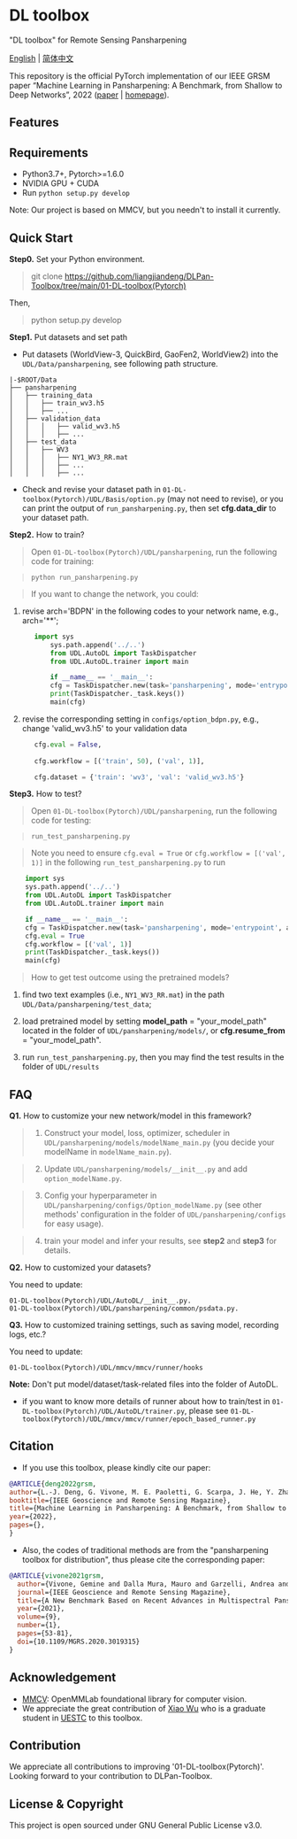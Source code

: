# DL toolbox
"DL toolbox" for Remote Sensing Pansharpening

[English]([https://github.com/XiaoXiao-Woo/PanCollection/edit/dev/README.md](https://github.com/liangjiandeng/DLPan-Toolbox/edit/main/01-DL-toolbox(Pytorch)/readme.md)) | [简体中文](https://github.com.md)

This repository is the official PyTorch implementation of our IEEE GRSM paper “Machine Learning in Pansharpening: A Benchmark, from Shallow to Deep Networks”, 2022 ([paper](https://github.com/liangjiandeng/liangjiandeng.github.io/tree/master/papers/2022/review-grsm2022.pdf) | [homepage](https://github.com/liangjiandeng/DLPan-Toolbox)).



## Features


## Requirements
* Python3.7+, Pytorch>=1.6.0
* NVIDIA GPU + CUDA
* Run `python setup.py develop`

Note: Our project is based on MMCV, but you needn't to install it currently.

## Quick Start
**Step0.** Set your Python environment.

>git clone https://github.com/liangjiandeng/DLPan-Toolbox/tree/main/01-DL-toolbox(Pytorch)

Then, 

> python setup.py develop

**Step1.** Put datasets and set path
* Put datasets (WorldView-3, QuickBird, GaoFen2, WorldView2) into the `UDL/Data/pansharpening`, see following path structure. 

```
|-$ROOT/Data
├── pansharpening
│   ├── training_data
│   │   ├── train_wv3.h5
│   │   ├── ...
│   ├── validation_data
│   │   │   ├── valid_wv3.h5
│   │   │   ├── ...
│   ├── test_data
│   │   ├── WV3
│   │   │   ├── NY1_WV3_RR.mat
│   │   │   ├── ...
│   │   │   ├── ...
```

* Check and revise your dataset path in `01-DL-toolbox(Pytorch)/UDL/Basis/option.py` (may not need to revise), or you can print the output of `run_pansharpening.py`, then set __cfg.data_dir__ to your dataset path.



**Step2.** How to train?

> Open `01-DL-toolbox(Pytorch)/UDL/pansharpening`,  run the following code for training:

> `python run_pansharpening.py`

> If you want to change the network, you could: 

1) revise arch='BDPN' in the following codes to your network name, e.g., arch='**'; 

	```python
	   import sys
           sys.path.append('../..')
           from UDL.AutoDL import TaskDispatcher
           from UDL.AutoDL.trainer import main

           if __name__ == '__main__':
           cfg = TaskDispatcher.new(task='pansharpening', mode='entrypoint', arch='BDPN')
           print(TaskDispatcher._task.keys())
           main(cfg)
	 ```
2) revise the corresponding setting in `configs/option_bdpn.py`, e.g., change 'valid_wv3.h5' to your validation data

	```python
	   cfg.eval = False, 
  
       cfg.workflow = [('train', 50), ('val', 1)], 
	
	   cfg.dataset = {'train': 'wv3', 'val': 'valid_wv3.h5'}
	```
	

**Step3.** How to test?

> Open `01-DL-toolbox(Pytorch)/UDL/pansharpening`,  run the following code for testing:

> `run_test_pansharpening.py`

> Note you need to ensure `cfg.eval = True` or `cfg.workflow = [('val', 1)]` in the following `run_test_pansharpening.py` to run
	  

```python
	import sys
	sys.path.append('../..')
	from UDL.AutoDL import TaskDispatcher
	from UDL.AutoDL.trainer import main

	if __name__ == '__main__':
	cfg = TaskDispatcher.new(task='pansharpening', mode='entrypoint', arch='MSDCNN')
	cfg.eval = True
	cfg.workflow = [('val', 1)]
	print(TaskDispatcher._task.keys())
	main(cfg)
```

> How to get test outcome using the pretrained models?

1) find two text examples (i.e., `NY1_WV3_RR.mat`) in the path `UDL/Data/pansharpening/test_data`; 

2) load pretrained model by setting __model_path__ = "your_model_path" located in the folder of `UDL/pansharpening/models/`, or __cfg.resume_from__ = "your_model_path".

3) run `run_test_pansharpening.py`, then you may find the test results in the folder of `UDL/results`



## FAQ
**Q1.** How to customize your new network/model in this framework?

> 1) Construct your model, loss, optimizer, scheduler in `UDL/pansharpening/models/modelName_main.py` (you decide your modelName in `modelName_main.py`).

> 2) Update `UDL/pansharpening/models/__init__.py` and add `option_modelName.py`.

> 3) Config your hyperparameter in `UDL/pansharpening/configs/Option_modelName.py` (see other methods' configuration in the folder of `UDL/pansharpening/configs` for easy usage).

> 4) train your model and infer your results, see __step2__ and __step3__ for details.



**Q2.** How to customized your datasets?

You need to update:

```
01-DL-toolbox(Pytorch)/UDL/AutoDL/__init__.py.
01-DL-toolbox(Pytorch)/UDL/pansharpening/common/psdata.py.
```

**Q3.**  How to customized training settings, such as saving model, recording logs, etc.?

You need to update:

```
01-DL-toolbox(Pytorch)/UDL/mmcv/mmcv/runner/hooks
```

**Note:** Don't put model/dataset/task-related files into the folder of AutoDL.

* if you want to know more details of runner about how to train/test in `01-DL-toolbox(Pytorch)/UDL/AutoDL/trainer.py`, please see `01-DL-toolbox(Pytorch)/UDL/mmcv/mmcv/runner/epoch_based_runner.py`


## Citation
* If you use this toolbox, please kindly cite our paper:

```bibtex
@ARTICLE{deng2022grsm,
author={L.-J. Deng, G. Vivone, M. E. Paoletti, G. Scarpa, J. He, Y. Zhang, J. Chanussot, and A. Plaza},
booktitle={IEEE Geoscience and Remote Sensing Magazine},
title={Machine Learning in Pansharpening: A Benchmark, from Shallow to Deep Networks},
year={2022},
pages={},
}
```


* Also, the codes of traditional methods are from the "pansharpening toolbox for distribution", thus please cite the corresponding paper:
```bibtex
@ARTICLE{vivone2021grsm,
  author={Vivone, Gemine and Dalla Mura, Mauro and Garzelli, Andrea and Restaino, Rocco and Scarpa, Giuseppe and Ulfarsson, Magnus O. and   Alparone, Luciano and Chanussot, Jocelyn},
  journal={IEEE Geoscience and Remote Sensing Magazine}, 
  title={A New Benchmark Based on Recent Advances in Multispectral Pansharpening: Revisiting Pansharpening With Classical and Emerging Pansharpening Methods}, 
  year={2021},
  volume={9},
  number={1},
  pages={53-81},
  doi={10.1109/MGRS.2020.3019315}
}
```


## Acknowledgement
- [MMCV](https://github.com/open-mmlab/mmcv): OpenMMLab foundational library for computer vision.
- We appreciate the great contribution of [Xiao Wu](https://xiaoxiao-woo.github.io/) who is a graduate student in [UESTC](https://www.uestc.edu.cn/) to this toolbox.

## Contribution
We appreciate all contributions to improving '01-DL-toolbox(Pytorch)'. Looking forward to your contribution to DLPan-Toolbox.


## License & Copyright
This project is open sourced under GNU General Public License v3.0.

